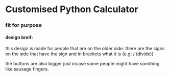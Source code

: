 # Customised Python Calculator
### fit for purpose

#### design breif:
this design is made for people that are on the older side.
there are the signs on the side that have the sign and in brackets what it is
(e.g: / (divide))

the buttons are also bigger just incase some people might have somthing like sausage fingers.
